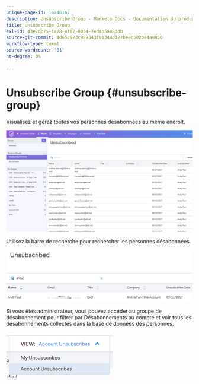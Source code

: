 ```yaml
---
unique-page-id: 14746167
description: Unsubscribe Group - Marketo Docs - Documentation du produit
title: Unsubscribe Group
exl-id: 43e7dc75-1a78-4f87-8054-7ed4b5a883db
source-git-commit: 4d65c973c899543f81344d127beec502be4a8850
workflow-type: tm+mt
source-wordcount: '61'
ht-degree: 0%

---
```


# Unsubscribe Group {#unsubscribe-group}

Visualisez et gérez toutes vos personnes désabonnées au même endroit.

![](assets/1_c3.png)

Utilisez la barre de recherche pour rechercher les personnes désabonnées.

![](assets/2_c3.png)

Si vous êtes administrateur, vous pouvez accéder au groupe de désabonnement pour filtrer par Désabonnements au compte et voir tous les désabonnements collectés dans la base de données des personnes.

![](assets/3_c3.png)
